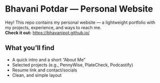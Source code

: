 # Bhavani Potdar — Personal Website

Hey! This repo contains my personal website — a lightweight portfolio with my projects, experience, and ways to reach me.  
**Check it out:** <https://bhavanipot.github.io/>

## What you’ll find
- A quick intro and a short “About Me”
- Selected projects (e.g., PennyWise, PlateCheck, Podcastify)
- Resume link and contact/socials
- Clean, and simple layout 
